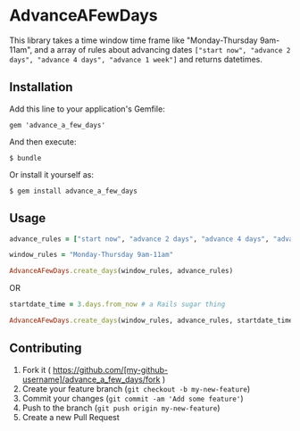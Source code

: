 # AdvanceAFewDays

This library takes a time window time frame like "Monday-Thursday 9am-11am", and a array of rules about advancing dates `["start now", "advance 2 days", "advance 4 days", "advance 1 week"]` and returns datetimes.

## Installation

Add this line to your application's Gemfile:

    gem 'advance_a_few_days'

And then execute:

    $ bundle

Or install it yourself as:

    $ gem install advance_a_few_days

## Usage



```ruby
advance_rules = ["start now", "advance 2 days", "advance 4 days", "advance 1 week"]

window_rules = "Monday-Thursday 9am-11am"

AdvanceAFewDays.create_days(window_rules, advance_rules)
```
OR

```ruby
startdate_time = 3.days.from_now # a Rails sugar thing

AdvanceAFewDays.create_days(window_rules, advance_rules, startdate_time)
```

## Contributing

1. Fork it ( https://github.com/[my-github-username]/advance_a_few_days/fork )
2. Create your feature branch (`git checkout -b my-new-feature`)
3. Commit your changes (`git commit -am 'Add some feature'`)
4. Push to the branch (`git push origin my-new-feature`)
5. Create a new Pull Request
